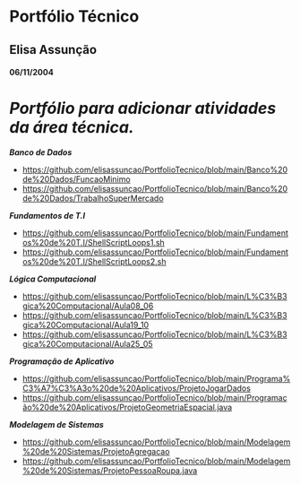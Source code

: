 # Portfólio Técnico
## Elisa Assunção
#### 06/11/2004


# _Portfólio para adicionar atividades da área técnica._


**_Banco de Dados_**
* https://github.com/elisassuncao/PortfolioTecnico/blob/main/Banco%20de%20Dados/FuncaoMinimo
* https://github.com/elisassuncao/PortfolioTecnico/blob/main/Banco%20de%20Dados/TrabalhoSuperMercado

**_Fundamentos de T.I_**
* https://github.com/elisassuncao/PortfolioTecnico/blob/main/Fundamentos%20de%20T.I/ShellScriptLoops1.sh
* https://github.com/elisassuncao/PortfolioTecnico/blob/main/Fundamentos%20de%20T.I/ShellScriptLoops2.sh

**_Lógica Computacional_**
* https://github.com/elisassuncao/PortfolioTecnico/blob/main/L%C3%B3gica%20Computacional/Aula08_06
* https://github.com/elisassuncao/PortfolioTecnico/blob/main/L%C3%B3gica%20Computacional/Aula19_10
* https://github.com/elisassuncao/PortfolioTecnico/blob/main/L%C3%B3gica%20Computacional/Aula25_05

**_Programação de Aplicativo_**
* https://github.com/elisassuncao/PortfolioTecnico/blob/main/Programa%C3%A7%C3%A3o%20de%20Aplicativos/ProjetoJogarDados
* https://github.com/elisassuncao/PortfolioTecnico/blob/main/Programação%20de%20Aplicativos/ProjetoGeometriaEspacial.java

**_Modelagem de Sistemas_**
* https://github.com/elisassuncao/PortfolioTecnico/blob/main/Modelagem%20de%20Sistemas/ProjetoAgregacao
* https://github.com/elisassuncao/PortfolioTecnico/blob/main/Modelagem%20de%20Sistemas/ProjetoPessoaRoupa.java
